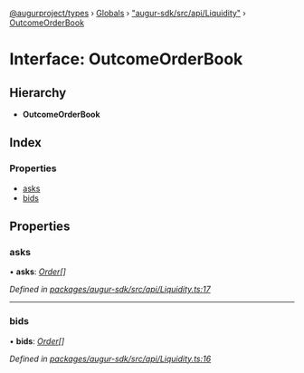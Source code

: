 [@augurproject/types](../README.md) › [Globals](../globals.md) › ["augur-sdk/src/api/Liquidity"](../modules/_augur_sdk_src_api_liquidity_.md) › [OutcomeOrderBook](_augur_sdk_src_api_liquidity_.outcomeorderbook.md)

# Interface: OutcomeOrderBook

## Hierarchy

* **OutcomeOrderBook**

## Index

### Properties

* [asks](_augur_sdk_src_api_liquidity_.outcomeorderbook.md#asks)
* [bids](_augur_sdk_src_api_liquidity_.outcomeorderbook.md#bids)

## Properties

###  asks

• **asks**: *[Order](_augur_sdk_src_api_liquidity_.order.md)[]*

*Defined in [packages/augur-sdk/src/api/Liquidity.ts:17](https://github.com/AugurProject/augur/blob/88b6e76efb/packages/augur-sdk/src/api/Liquidity.ts#L17)*

___

###  bids

• **bids**: *[Order](_augur_sdk_src_api_liquidity_.order.md)[]*

*Defined in [packages/augur-sdk/src/api/Liquidity.ts:16](https://github.com/AugurProject/augur/blob/88b6e76efb/packages/augur-sdk/src/api/Liquidity.ts#L16)*
